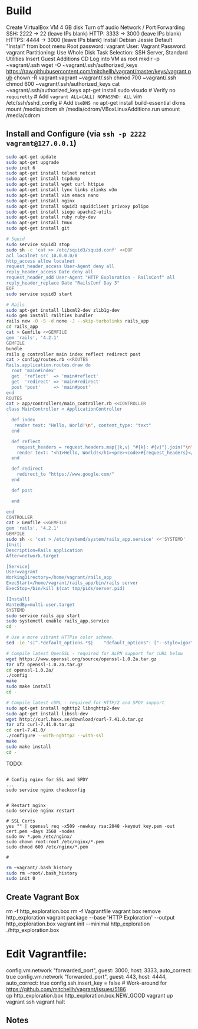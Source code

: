 Build
=====

Create VirtualBox VM
  4 GB disk
  Turn off audio
  Network / Port Forwarding
    SSH: 2222 -> 22 (leave IPs blank)
    HTTP: 3333 -> 3000 (leave IPs blank)
    HTTPS: 4444 -> 3000 (leave IPs blank)
Install Debian Jessie
  Default "Install" from boot menu
  Root password: vagrant
  User: Vagrant
  Password: vagrant
  Partitioning: Use Whole Disk
  Task Selection: SSH Server, Standard Utilities
Insert Guest Additions CD
Log into VM as root
  mkdir -p ~vagrant/.ssh
  wget -O ~vagrant/.ssh/authorized_keys https://raw.githubusercontent.com/mitchellh/vagrant/master/keys/vagrant.pub
  chown -R vagrant:vagrant ~vagrant/.ssh
  chmod 700 ~vagrant/.ssh
  chmod 600 ~vagrant/.ssh/authorized_keys
  cat ~vagrant/.ssh/authorized_keys
  apt-get install sudo
  visudo
    # Verify no `requiretty`
    # Add `vagrant ALL=(ALL) NOPASSWD: ALL`
  vim /etc/ssh/sshd_config
    # Add `UseDNS no`
  apt-get install build-essential dkms
  mount /media/cdrom
  sh /media/cdrom/VBoxLinuxAdditions.run
  umount /media/cdrom


Install and Configure (via `ssh -p 2222 vagrant@127.0.0.1`)
---------------------

~~~ bash
sudo apt-get update
sudo apt-get upgrade
sudo init 6
sudo apt-get install telnet netcat
sudo apt-get install tcpdump
sudo apt-get install wget curl httpie
sudo apt-get install lynx links elinks w3m
sudo apt-get install vim emacs nano
sudo apt-get install nginx
sudo apt-get install squid3 squidclient privoxy polipo
sudo apt-get install siege apache2-utils
sudo apt-get install ruby ruby-dev
sudo apt-get install tmux
sudo apt-get install git

# Squid
sudo service squid3 stop
sudo sh -c 'cat >> /etc/squid3/squid.conf' <<EOF
acl localnet src 10.0.0.0/8
http_access allow localnet
request_header_access User-Agent deny all
reply_header_access Date deny all
request_header_add User-Agent "HTTP Exploration - RailsConf" all
reply_header_replace Date "RailsConf Day 3"
EOF
sudo service squid3 start

# Rails
sudo apt-get install libxml2-dev zlib1g-dev
sudo gem install railties bundler
rails new -O -S -d none -J --skip-turbolinks rails_app
cd rails_app
cat > Gemfile <<GEMFILE
gem 'rails', '4.2.1'
GEMFILE
bundle
rails g controller main index reflect redirect post
cat > config/routes.rb <<ROUTES
Rails.application.routes.draw do
  root 'main#index'
  get  'reflect'  => 'main#reflect'
  get  'redirect' => 'main#redirect'
  post 'post'     => 'main#post'
end
ROUTES
cat > app/controllers/main_controller.rb <<CONTROLLER
class MainController < ApplicationController

  def index
   render text: "Hello, World!\n", content_type: "text"
  end

  def reflect
    request_headers = request.headers.map{|k,v| "#{k}: #{v}"}.join("\n")
    render text: "<h1>Hello, World!</h1><pre><code>#{request_headers}</code></pre>\n".html_safe
  end

  def redirect
    redirect_to "https://www.google.com/"
  end

  def post

  end

end
CONTROLLER
cat > Gemfile <<GEMFILE
gem 'rails', '4.2.1'
GEMFILE
sudo sh -c 'cat > /etc/systemd/system/rails_app.service' <<'SYSTEMD'
[Unit]
Description=Rails application
After=network.target

[Service]
User=vagrant
WorkingDirectory=/home/vagrant/rails_app
ExecStart=/home/vagrant/rails_app/bin/rails server
ExecStop=/bin/kill $(cat tmp/pids/server.pid)

[Install]
WantedBy=multi-user.target
SYSTEMD
sudo service rails_app start
sudo systemctl enable rails_app.service
cd -

# Use a more vibrant HTTPie color scheme.
sed -ie 's|^.*default_options.*$|    "default_options": ["--style=igor"],|' ~/.httpie/config.json

# Compile latest OpenSSL - required for ALPN support for cURL below
wget https://www.openssl.org/source/openssl-1.0.2a.tar.gz
tar xfz openssl-1.0.2a.tar.gz
cd openssl-1.0.2a/
./config
make
sudo make install
cd -

# Compile latest cURL - required for HTTP/2 and SPDY support
sudo apt-get install nghttp2 libnghttp2-dev
sudo apt-get install libssl-dev
wget http://curl.haxx.se/download/curl-7.41.0.tar.gz
tar xfz curl-7.41.0.tar.gz
cd curl-7.41.0/
./configure --with-nghttp2 --with-ssl
make
sudo make install
cd -

~~~


TODO:

~~~

# Config nginx for SSL and SPDY
...
sudo service nginx checkconfig


# Restart nginx
sudo service nginx restart

# SSL Certs
yes "" | openssl req -x509 -newkey rsa:2048 -keyout key.pem -out cert.pem -days 3560 -nodes
sudo mv *.pem /etc/nginx/
sudo chown root:root /etc/nginx/*.pem
sudo chmod 600 /etc/nginx/*.pem

#

~~~

~~~ bash
rm ~vagrant/.bash_history
sudo rm ~root/.bash_history
sudo init 0
~~~



Create Vagrant Box
------------------

rm -f http_exploration.box
rm -f Vagrantfile
vagrant box remove http_exploration
vagrant package --base 'HTTP Exploration' --output http_exploration.box
vagrant init --minimal http_exploration ./http_exploration.box
# Edit Vagrantfile:
  config.vm.network "forwarded_port", guest: 3000, host: 3333, auto_correct: true
  config.vm.network "forwarded_port", guest: 443, host: 4444, auto_correct: true
  config.ssh.insert_key = false # Work-around for https://github.com/mitchellh/vagrant/issues/5186                               
cp http_exploration.box http_exploration.box.NEW_GOOD
vagrant up
vagrant ssh
vagrant halt


Notes
-----


